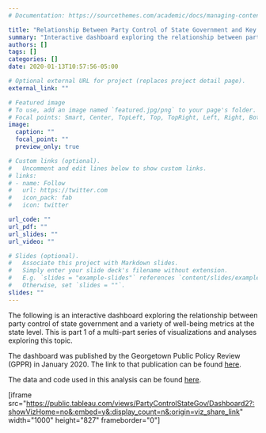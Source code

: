 ```yaml
---
# Documentation: https://sourcethemes.com/academic/docs/managing-content/

title: "Relationship Between Party Control of State Government and Key Well-Being Metrics"
summary: "Interactive dashboard exploring the relationship between party control of state government and a variety of well-being metrics at the state level. This is part 1 of a multi-part series of visualizations and analyses exploring this topic."
authors: []
tags: []
categories: []
date: 2020-01-13T10:57:56-05:00

# Optional external URL for project (replaces project detail page).
external_link: ""

# Featured image
# To use, add an image named `featured.jpg/png` to your page's folder.
# Focal points: Smart, Center, TopLeft, Top, TopRight, Left, Right, BottomLeft, Bottom, BottomRight.
image:
  caption: ""
  focal_point: ""
  preview_only: true

# Custom links (optional).
#   Uncomment and edit lines below to show custom links.
# links:
# - name: Follow
#   url: https://twitter.com
#   icon_pack: fab
#   icon: twitter

url_code: ""
url_pdf: ""
url_slides: ""
url_video: ""

# Slides (optional).
#   Associate this project with Markdown slides.
#   Simply enter your slide deck's filename without extension.
#   E.g. `slides = "example-slides"` references `content/slides/example-slides.md`.
#   Otherwise, set `slides = ""`.
slides: ""
---
```

The following is an interactive dashboard exploring the relationship between party control of state government and a variety of well-being metrics at the state level. This is part 1 of a multi-part series of visualizations and analyses exploring this topic.

The dashboard was published by the Georgetown Public Policy Review (GPPR) in January 2020. The link to that publication can be found [here](http://gppreview.com/2020/01/09/relationships-party-control-state-government-key-well-metrics/).

The data and code used in this analysis can be found [here](https://github.com/andygreen-1/PartyControlStateGov).

[iframe src="https://public.tableau.com/views/PartyControlStateGov/Dashboard2?:showVizHome=no&:embed=y&:display_count=n&:origin=viz_share_link" width="1000" height="827" frameborder="0"]


